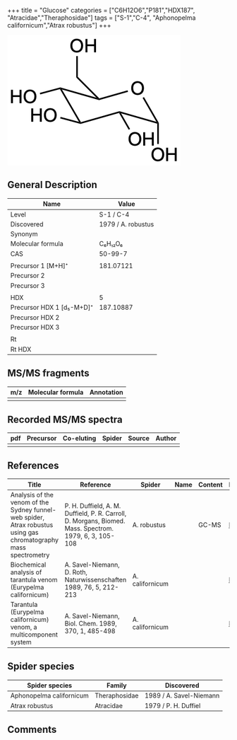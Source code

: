 +++
title = "Glucose"
categories = ["C6H12O6","P181","HDX187",
"Atracidae","Theraphosidae"]
tags = ["S-1","C-4",
"Aphonopelma californicum","Atrax robustus"]
+++

![](/img/Glucose.png)

## General Description

| Name                      | Value              |
|---------------------------|--------------------|
| Level                     | S-1 / C-4                  |
| Discovered                | 1979 / A. robustus |
| Synonym                   |                    |
| Molecular formula         | C₆H₁₂O₆            |
| CAS                       | 50-99-7            |
|                           |                    |
| Precursor 1 [M+H]⁺        | 181.07121          |
| Precursor 2               |                    |
| Precursor 3               |                    |
|                           |                    |
| HDX                       | 5                  |
| Precursor HDX 1 [d₅-M+D]⁺ | 187.10887          |
| Precursor HDX 2           |                    |
| Precursor HDX 3           |                    |
|                           |                    |
| Rt                        |                    |
| Rt HDX                    |                    |

## MS/MS fragments

| m/z | Molecular formula | Annotation |
|-----|-------------------|------------|
|     |                   |            |

## Recorded MS/MS spectra

| pdf | Precursor | Co-eluting | Spider | Source | Author |
|-----|-----------|------------|--------|--------|--------|
|     |           |            |        |        |        |

## References

| Title                                                                                                            | Reference                                                                                              | Spider          | Name | Content | Link                                                 |
|------------------------------------------------------------------------------------------------------------------|--------------------------------------------------------------------------------------------------------|-----------------|------|---------|------------------------------------------------------|
| Analysis of the venom of the Sydney funnel-web spider, Atrax robustus using gas chromatography mass spectrometry | P. H. Duffield, A. M. Duffield, P. R. Carroll, D. Morgans, Biomed. Mass. Spectrom. 1979, 6, 3, 105-108 | A. robustus     |      | GC-MS   | [Link](https://doi.org/10.1002/bms.1200060305)               |
| Biochemical analysis of tarantula venom (Eurypelma californicum)                                                 | A. Savel-Niemann, D. Roth, Naturwissenschaften 1989, 76, 5, 212-213                                    | A. californicum |      |         | [Link](https://link.springer.com/article/10.1007/BF00627688) |
| Tarantula (Eurypelma californicum) venom, a multicomponent system                                                | A. Savel-Niemann, Biol. Chem. 1989, 370, 1, 485-498                                                    | A. californicum |      |         | [Link](https://doi.org/10.1515/bchm3.1989.370.1.485)         |

## Spider species

| Spider species         | Family        | Discovered              |
|------------------------|---------------|-------------------------|
| Aphonopelma californicum | Theraphosidae | 1989 / A. Savel-Niemann |
| Atrax robustus         | Atracidae     | 1979 / P. H. Duffiel    |


## Comments
